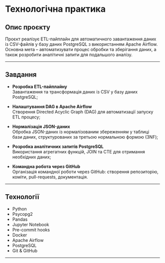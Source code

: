 # Технологічна практика

## Опис проєкту

Проєкт реалізує ETL-пайплайн для автоматичного завантаження даних із CSV-файлів у базу даних PostgreSQL з використанням Apache Airflow. Основна мета – автоматизувати процес обробки та зберігання даних, а також розробити аналітичні запити для подальшого аналізу.

---

## Завдання

- **Розробка ETL-пайплайну**  
  Завантаження та трансформація даних із CSV у базу даних PostgreSQL;

- **Налаштування DAG в Apache Airflow**  
  Створення Directed Acyclic Graph (DAG) для автоматизації запуску ETL процесу;

- **Нормалізація JSON-даних**  
  Обробка JSON-даних із нормалізованим збереженням у таблиці бази даних, структурованих за третьою нормальною формою (3NF);

- **Розробка аналітичних запитів PostgreSQL**  
  Використання агрегатних функцій, JOIN та CTE для отримання необхідних даних;

- **Командна робота через GitHub**  
  Організація командної роботи через GitHub: створення репозиторію, коміти, pull-requests, документація.

---

## Технології

- Python
- Psycopg2
- Pandas
- Jupyter Notebook
- Pre-commit hooks
- Docker
- Apache Airflow  
- PostgreSQL  
- Git & GitHub

---


